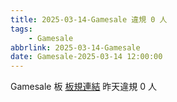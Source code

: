 ```yaml
---
title: 2025-03-14-Gamesale 違規 0 人
tags:
    - Gamesale
abbrlink: 2025-03-14-Gamesale
date: Gamesale-2025-03-14 12:00:00
---
```

Gamesale 板 [板規連結](https://www.ptt.cc/bbs/Gossiping/M.1637425085.A.07D.html)
昨天違規 0 人
